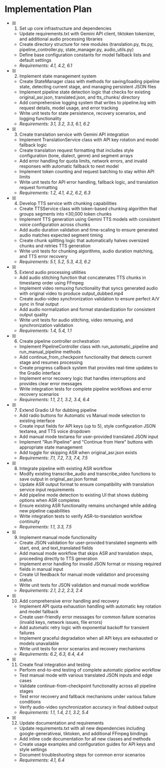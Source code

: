# Implementation Plan

- [x] 1. Set up core infrastructure and dependencies



  - Update requirements.txt with Gemini API client, tiktoken tokenizer, and additional audio processing libraries
  - Create directory structure for new modules (translation.py, tts.py, pipeline_controller.py, state_manager.py, audio_utils.py)
  - Define base configuration constants for model fallback lists and default settings
  - _Requirements: 4.1, 4.2, 6.1_

- [x] 2. Implement state management system



  - Create StateManager class with methods for saving/loading pipeline state, detecting current stage, and managing persistent JSON files
  - Implement pipeline state detection logic that checks for existing original_asr.json, translated.json, and tts_chunks/ directory
  - Add comprehensive logging system that writes to pipeline.log with request details, model usage, and error tracking
  - Write unit tests for state persistence, recovery scenarios, and logging functionality
  - _Requirements: 3.1, 3.2, 3.3, 6.1, 6.2_

- [x] 3. Create translation service with Gemini API integration



  - Implement TranslationService class with API key rotation and model fallback logic
  - Create translation request formatting that includes style configuration (tone, dialect, genre) and segment arrays
  - Add error handling for quota limits, network errors, and invalid responses with automatic fallback to next model
  - Implement token counting and request batching to stay within API limits
  - Write unit tests for API error handling, fallback logic, and translation request formatting
  - _Requirements: 1.2, 4.1, 4.2, 6.2, 6.3_

- [x] 4. Develop TTS service with chunking capabilities



  - Create TTSService class with token-based chunking algorithm that groups segments into ≤30,000 token chunks
  - Implement TTS generation using Gemini TTS models with consistent voice configuration across chunks
  - Add audio duration validation and time-scaling to ensure generated audio matches expected segment timing
  - Create chunk splitting logic that automatically halves oversized chunks and retries TTS generation
  - Write unit tests for chunking algorithms, audio duration matching, and TTS error recovery
  - _Requirements: 5.1, 5.2, 5.3, 4.3, 6.2_

- [x] 5. Extend audio processing utilities





  - Add audio stitching function that concatenates TTS chunks in timestamp order using FFmpeg
  - Implement video remuxing functionality that syncs generated audio with original video to produce output_dubbed.mp4
  - Create audio-video synchronization validation to ensure perfect A/V sync in final output
  - Add audio normalization and format standardization for consistent output quality
  - Write unit tests for audio stitching, video remuxing, and synchronization validation
  - _Requirements: 1.4, 5.4, 1.1_

- [x] 6. Create pipeline controller orchestration






  - Implement PipelineController class with run_automatic_pipeline and run_manual_pipeline methods
  - Add continue_from_checkpoint functionality that detects current stage and resumes processing
  - Create progress callback system that provides real-time updates to the Gradio interface
  - Implement error recovery logic that handles interruptions and provides clear error messages
  - Write integration tests for complete pipeline workflows and error recovery scenarios
  - _Requirements: 1.1, 2.1, 3.2, 3.4, 6.4_

- [x] 7. Extend Gradio UI for dubbing pipeline



  - Add radio buttons for Automatic vs Manual mode selection to existing interface
  - Create input fields for API keys (up to 5), style configuration JSON textarea, and TTS voice dropdown
  - Add manual mode textarea for user-provided translated JSON input
  - Implement "Run Pipeline" and "Continue from Here" buttons with appropriate state management
  - Add toggle for skipping ASR when original_asr.json exists
  - _Requirements: 7.1, 7.2, 7.3, 7.4, 7.5_

- [x] 8. Integrate pipeline with existing ASR workflow



  - Modify existing transcribe_audio and transcribe_video functions to save output in original_asr.json format
  - Update ASR output format to ensure compatibility with translation service input requirements
  - Add pipeline mode detection to existing UI that shows dubbing options when ASR completes
  - Ensure existing ASR functionality remains unchanged while adding new pipeline capabilities
  - Write integration tests to verify ASR-to-translation workflow continuity
  - _Requirements: 1.1, 3.3, 7.5_

- [x] 9. Implement manual mode functionality



  - Create JSON validation for user-provided translated segments with start, end, and text_translated fields
  - Add manual mode workflow that skips ASR and translation steps, proceeding directly to TTS generation
  - Implement error handling for invalid JSON format or missing required fields in manual input
  - Create UI feedback for manual mode validation and processing status
  - Write unit tests for JSON validation and manual mode workflow
  - _Requirements: 2.1, 2.2, 2.3, 2.4_

- [x] 10. Add comprehensive error handling and recovery





  - Implement API quota exhaustion handling with automatic key rotation and model fallback
  - Create user-friendly error messages for common failure scenarios (invalid keys, network issues, file errors)
  - Add automatic retry logic with exponential backoff for transient failures
  - Implement graceful degradation when all API keys are exhausted or models unavailable
  - Write unit tests for error scenarios and recovery mechanisms
  - _Requirements: 6.2, 6.3, 6.4, 4.4_

- [x] 11. Create final integration and testing



  - Perform end-to-end testing of complete automatic pipeline workflow
  - Test manual mode with various translated JSON inputs and edge cases
  - Validate continue-from-checkpoint functionality across all pipeline stages
  - Test error recovery and fallback mechanisms under various failure conditions
  - Verify audio-video synchronization accuracy in final dubbed output
  - _Requirements: 1.1, 1.4, 2.1, 3.2, 5.4_

- [x] 12. Update documentation and requirements


  - Update requirements.txt with all new dependencies including google-generativeai, tiktoken, and additional FFmpeg bindings
  - Add inline code documentation for all new classes and methods
  - Create usage examples and configuration guides for API keys and style settings
  - Document troubleshooting steps for common error scenarios
  - _Requirements: 4.1, 6.4_
